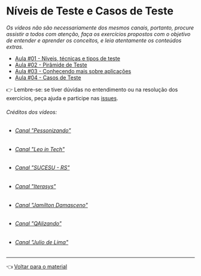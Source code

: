 # Níveis de Teste e Casos de Teste

_Os vídeos não são necessariamente dos mesmos canais, portanto, procure assistir a todos com atenção, faça os exercícios propostos com o objetivo de entender e aprender os conceitos, e leia atentamente os conteúdos extras._

- [Aula #01 - Níveis, técnicas e tipos de teste](aula01/aula.md)
- [Aula #02 - Pirâmide de Teste](aula02/aula.md)
- [Aula #03 - Conhecendo mais sobre aplicações](aula03/aula.md)
- [Aula #04 - Casos de Teste](aula04/aula.md)

👉 Lembre-se: se tiver dúvidas no entendimento ou na resolução dos exercícios, peça ajuda e participe nas [issues](https://github.com/cwi-reset/edicao-04-level-1/issues).

###### _Créditos dos vídeos:_
 - ###### [Canal "Pessonizando"](https://www.youtube.com/c/pessonizando)
 - ###### [Canal "Leo in Tech"](https://www.youtube.com/c/LeoinTech)
 - ###### [Canal "SUCESU - RS"](https://www.youtube.com/c/SUCESURS)
 - ###### [Canal "Iterasys"](https://www.youtube.com/c/IterasysBrasil)
 - ###### [Canal "Jamilton Damasceno"](https://www.youtube.com/c/jamiltondamasceno)
 - ###### [Canal "QAlizando"](https://www.youtube.com/channel/UC2N9bbpk7NcQhg3fFmEX7_A)
 - ###### [Canal "Julio de Lima"](https://www.youtube.com/c/JuliodeLimas)
  
---

👈 [Voltar para o material](../material.md)